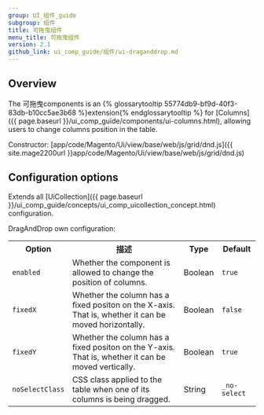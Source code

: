 ```yaml
---
group: UI_组件_guide
subgroup: 组件
title: 可拖曳组件
menu_title: 可拖曳组件
version: 2.1
github_link: ui_comp_guide/组件/ui-draganddrop.md
---
```


## Overview

The 可拖曳components is an {% glossarytooltip 55774db9-bf9d-40f3-83db-b10cc5ae3b68 %}extension{% endglossarytooltip %} for [Columns]({{ page.baseurl }}/ui_comp_guide/components/ui-columns.html), allowing users to change columns position in the table.

Constructor: [app/code/Magento/Ui/view/base/web/js/grid/dnd.js]({{ site.mage2200url }}app/code/Magento/Ui/view/base/web/js/grid/dnd.js)

## Configuration options

Extends all [UiCollection]({{ page.baseurl }}/ui_comp_guide/concepts/ui_comp_uicollection_concept.html) configuration.

DragAndDrop own configuration:

<table>
  <tr>
    <th>Option</th>
    <th>描述</th>
    <th>Type</th>
    <th>Default</th>
  </tr>
  <tr>
    <td><code>enabled</code></td>
    <td>Whether the component is allowed to change the position of columns.</td>
    <td>Boolean</td>
    <td><code>true</code></td>
  </tr>
  <tr>
    <td><code>fixedX</code></td>
    <td>Whether the column has a fixed positon on the X-axis. That is, whether it can be moved horizontally.</td>
    <td>Boolean</td>
    <td><code>false</code></td>
  </tr>
  <tr>
    <td><code>fixedY</code></td>
    <td>Whether the column has a fixed positon on the Y-axis. That is, whether it can be moved vertically.</td>
    <td>Boolean</td>
    <td><code>true</code></td>
  </tr>
  <tr>
    <td><code>noSelectClass</code></td>
    <td>CSS class applied to the table when one of its columns is being dragged.</td>
    <td>String</td>
    <td><code>_no-select</code></td>
  </tr>
</table>
